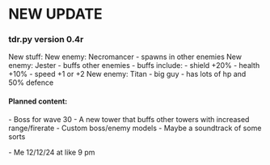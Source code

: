<h1>
  NEW UPDATE
</h1>
<h3>
  tdr.py
  version 0.4r
</h3>
<p>
  New stuff:
  New enemy: Necromancer
    - spawns in other enemies
  New enemy: Jester
    - buffs other enemies
    - buffs include:
      - shield +20%
      - health +10%
      - speed +1 or +2
  New enemy: Titan
    - big guy
    - has lots of hp and 50% defence
</p>
<h4>
  Planned content:
</h4>
<p>
  - Boss for wave 30
  - A new tower that buffs other towers with increased range/firerate
  - Custom boss/enemy models
  - Maybe a soundtrack of some sorts
</p>
- Me 12/12/24 at like 9 pm
